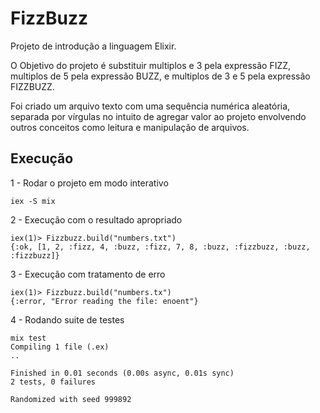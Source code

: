 # FizzBuzz

Projeto de introdução a linguagem Elixir.

O Objetivo do projeto é substituir multiplos e 3 pela expressão FIZZ, multiplos de 5 pela expressão BUZZ, e multiplos de 3 e 5 pela expressão FIZZBUZZ.

Foi criado um arquivo texto com uma sequência numérica aleatória, separada por vírgulas no intuito de agregar valor ao projeto envolvendo outros conceitos como leitura e manipulação de arquivos.

## Execução 

1 - Rodar o projeto em modo interativo
```
iex -S mix
```

2 -  Execução com o resultado apropriado
```
iex(1)> Fizzbuzz.build("numbers.txt")
{:ok, [1, 2, :fizz, 4, :buzz, :fizz, 7, 8, :buzz, :fizzbuzz, :buzz, :fizzbuzz]}
```

3 - Execução com tratamento de erro
```
iex(1)> Fizzbuzz.build("numbers.tx") 
{:error, "Error reading the file: enoent"}
```

4 - Rodando suite de testes
```
mix test  
Compiling 1 file (.ex)
..

Finished in 0.01 seconds (0.00s async, 0.01s sync)
2 tests, 0 failures

Randomized with seed 999892
```